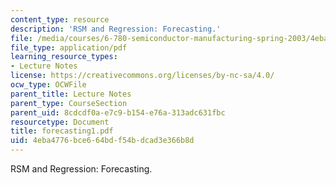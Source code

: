 ```yaml
---
content_type: resource
description: 'RSM and Regression: Forecasting.'
file: /media/courses/6-780-semiconductor-manufacturing-spring-2003/4eba4776bce664bdf54bdcad3e366b8d_forecasting1.pdf
file_type: application/pdf
learning_resource_types:
- Lecture Notes
license: https://creativecommons.org/licenses/by-nc-sa/4.0/
ocw_type: OCWFile
parent_title: Lecture Notes
parent_type: CourseSection
parent_uid: 8cdcdf0a-e7c9-b154-e76a-313adc631fbc
resourcetype: Document
title: forecasting1.pdf
uid: 4eba4776-bce6-64bd-f54b-dcad3e366b8d
---
```

RSM and Regression: Forecasting.